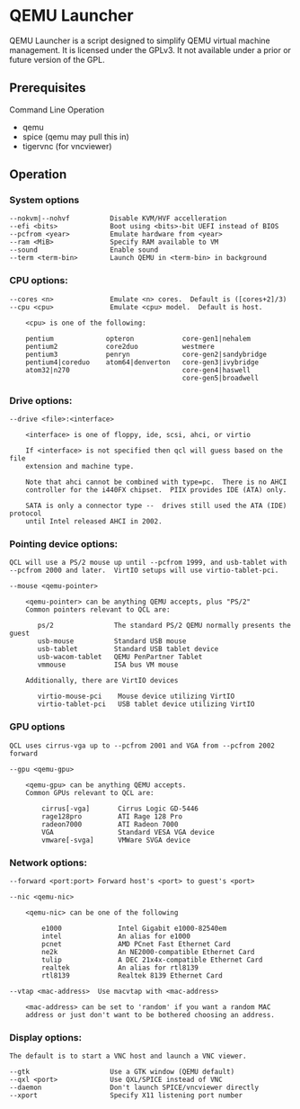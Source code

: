 QEMU Launcher
=============

QEMU Launcher is a script designed to simplify QEMU virtual machine management.  It is licensed under the GPLv3.  It not available under a prior or future version of the GPL.

Prerequisites
-------------

Command Line Operation

* qemu
* spice (qemu may pull this in)
* tigervnc (for vncviewer)

Operation
---------

### System options

    --nokvm|--nohvf          Disable KVM/HVF accelleration
    --efi <bits>             Boot using <bits>-bit UEFI instead of BIOS
    --pcfrom <year>          Emulate hardware from <year>
    --ram <MiB>              Specify RAM available to VM
    --sound                  Enable sound
    --term <term-bin>        Launch QEMU in <term-bin> in background

### CPU options:

    --cores <n>              Emulate <n> cores.  Default is ([cores+2]/3)
    --cpu <cpu>              Emulate <cpu> model.  Default is host.

        <cpu> is one of the following:

        pentium             opteron            core-gen1|nehalem
        pentium2            core2duo           westmere
        pentium3            penryn             core-gen2|sandybridge
        pentium4|coreduo    atom64|denverton   core-gen3|ivybridge
        atom32|n270                            core-gen4|haswell
                                               core-gen5|broadwell

### Drive options:

    --drive <file>:<interface>

        <interface> is one of floppy, ide, scsi, ahci, or virtio

        If <interface> is not specified then qcl will guess based on the file
        extension and machine type.

        Note that ahci cannot be combined with type=pc.  There is no AHCI
        controller for the i440FX chipset.  PIIX provides IDE (ATA) only.

        SATA is only a connector type --  drives still used the ATA (IDE) protocol
        until Intel released AHCI in 2002.

### Pointing device options:

    QCL will use a PS/2 mouse up until --pcfrom 1999, and usb-tablet with
    --pcfrom 2000 and later.  VirtIO setups will use virtio-tablet-pci.

    --mouse <qemu-pointer>

        <qemu-pointer> can be anything QEMU accepts, plus "PS/2"
        Common pointers relevant to QCL are:

           ps/2               The standard PS/2 QEMU normally presents the guest
           usb-mouse          Standard USB mouse
           usb-tablet         Standard USB tablet device
           usb-wacom-tablet   QEMU PenPartner Tablet
           vmmouse            ISA bus VM mouse

        Additionally, there are VirtIO devices

           virtio-mouse-pci    Mouse device utilizing VirtIO
           virtio-tablet-pci   USB tablet device utilizing VirtIO

### GPU options

    QCL uses cirrus-vga up to --pcfrom 2001 and VGA from --pcfrom 2002 forward

    --gpu <qemu-gpu>

        <qemu-gpu> can be anything QEMU accepts.
        Common GPUs relevant to QCL are:

            cirrus[-vga]       Cirrus Logic GD-5446
            rage128pro         ATI Rage 128 Pro
            radeon7000         ATI Radeon 7000
            VGA                Standard VESA VGA device
            vmware[-svga]      VMWare SVGA device

### Network options:

    --forward <port:port> Forward host's <port> to guest's <port>

    --nic <qemu-nic>

        <qemu-nic> can be one of the following

            e1000              Intel Gigabit e1000-82540em
            intel              An alias for e1000
            pcnet              AMD PCnet Fast Ethernet Card
            ne2k               An NE2000-compatible Ethernet Card
            tulip              A DEC 21x4x-compatible Ethernet Card
            realtek            An alias for rtl8139
            rtl8139            Realtek 8139 Ethernet Card

    --vtap <mac-address>  Use macvtap with <mac-address>

        <mac-address> can be set to 'random' if you want a random MAC
        address or just don't want to be bothered choosing an address.

### Display options:

    The default is to start a VNC host and launch a VNC viewer.

    --gtk                    Use a GTK window (QEMU default)
    --qxl <port>             Use QXL/SPICE instead of VNC
    --daemon                 Don't launch SPICE/vncviewer directly
    --xport                  Specify X11 listening port number
